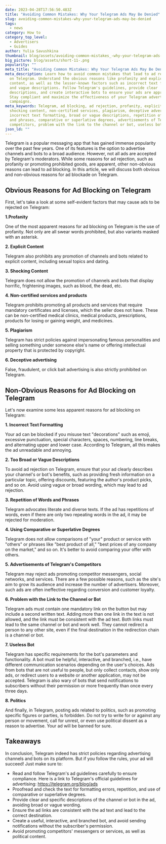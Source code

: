 ```yaml
---
date: 2023-04-28T17:56:50.483Z
title: "Avoiding Common Mistakes: Why Your Telegram Ads May Be Denied"
slug: avoiding-common-mistakes-why-your-telegram-ads-may-be-denied
tags:
  - news
category: How to
category_top_level:
  - Advertisers
  - Guides
author: Yulia Savushkina
thumbnail: blog/assets/avoiding-common-mistakes_-why-your-telegram-ads-may-be-denied.png
big_picture: blog/assets/short-11-.png
popularity: ""
meta_title: "Avoiding Common Mistakes: Why Your Telegram Ads May Be Denied"
meta_description: Learn how to avoid common mistakes that lead to ad rejection
  on Telegram. Understand the obvious reasons like profanity and explicit
  content, as well as the lesser-known factors such as incorrect text formatting
  and vague descriptions. Follow Telegram's guidelines, provide clear
  descriptions, and create interactive bots to ensure your ads are approved.
  Stay compliant and maximize the effectiveness of your Telegram advertising
  campaigns.
meta_keywords: Telegram, ad blocking, ad rejection, profanity, explicit content,
  shocking content, non-certified services, plagiarism, deceptive advertising,
  incorrect text formatting, broad or vague descriptions, repetition of words
  and phrases, comparative or superlative degrees, advertisements of Telegram's
  competitors, problem with the link to the channel or bot, useless bot
json_ld: ""
---
```

<!--StartFragment-->

Telegram is a popular messaging app that has gained immense popularity over the past few years. One of its features is the option to advertise channels and bots to a broad audience. However, not all ads are accepted by Telegram's moderators. While some reasons for ad rejection, such as profanity or promoting prohibited goods, are apparent, other non-obvious reasons can lead to ad blocking. In this article, we will discuss both obvious and non-obvious reasons for ad blockade on Telegram.

## Obvious Reasons for Ad Blocking on Telegram 

First, let's take a look at some self-evident factors that may cause ads to be rejected on Telegram:

**1.Profanity**

One of the most apparent reasons for ad blocking on Telegram is the use of profanity. Not only are all swear words prohibited, but also variants masked with an asterisk. 

**2. Explicit Content**

Telegram also prohibits any promotion of channels and bots related to explicit content, including sexual topics and dating.

**3. Shocking Content**

Telegram does not allow the promotion of channels and bots that display horrific, frightening images, such as blood, the dead, etc.

**4. Non-certified services and products**

Telegram prohibits promoting all products and services that require mandatory certificates and licenses, which the seller does not have. These can be non-certified medical clinics, medical products, prescriptions, products for losing or gaining weight, and medicines.

**5. Plagiarism**

Telegram has strict policies against impersonating famous personalities and selling something under someone else's name or offering intellectual property that is protected by copyright.

**6. Deceptive advertising**

False, fraudulent, or click bait advertising is also strictly prohibited on Telegram.

## Non-Obvious Reasons for Ad Blocking on Telegram

Let's now examine some less apparent reasons for ad blocking on Telegram:

**1. Incorrect Text Formatting**

Your ad can be blocked if you misuse text "decorations" such as emoji, excessive punctuation, special characters, spaces, numbering, line breaks, and alternating upper and lower case. According to Telegram, all this makes the ad unreadable and annoying.

**2. Too Broad or Vague Descriptions**

To avoid ad rejection on Telegram, ensure that your ad clearly describes your channel's or bot's benefits, such as providing fresh information on a particular topic, offering discounts, featuring the author's product picks, and so on. Avoid using vague or broad wording, which may lead to ad rejection.

**3﻿. Repetition of Words and Phrases**

Telegram advocates literate and diverse texts. If the ad has repetitions of words, even if there are only two repeating words in the ad, it may be rejected for moderation. 

**4﻿. Using Comparative or Superlative Degrees**

Telegram does not allow comparisons of "your" product or service with "others" or phrases like "best product of all," "best prices of any company on the market," and so on. It's better to avoid comparing your offer with others. 

**5﻿. Advertisements of Telegram's Competitors**

Telegram may reject ads promoting competitor messengers, social networks, and services. There are a few possible reasons, such as the site's aim to grow its audience and increase the number of advertisers. Moreover, such ads are often ineffective regarding conversion and customer loyalty.

**6﻿. Problem with the Link to the Channel or Bot**

Telegram ads must contain one mandatory link on the button but may include a second written text. Adding more than one link in the text is not allowed, and the link must be consistent with the ad text. Both links must lead to the same channel or bot and work well. They cannot redirect a person to any other site, even if the final destination in the redirection chain is a channel or bot. 

**7﻿. Useless Bot**

Telegram has specific requirements for the bot's parameters and functionality. A bot must be helpful, interactive, and branched, i.e., have different communication scenarios depending on the user's choices. Ads from bots that are not useful to people, but only collect contacts, show only ads, or redirect users to a website or another application, may not be accepted. Telegram is also wary of bots that send notifications to subscribers without their permission or more frequently than once every three days.

**8﻿. Politics**

And finally, in Telegram, posting ads related to politics, such as promoting specific figures or parties, is forbidden. Do not try to write for or against any person or movement, call for unrest, or even use political dissent as a reason to advertise. Your ad will be banned for sure. 

## Takeaways

In conclusion, Telegram indeed has strict policies regarding advertising channels and bots on its platform. But if you follow the rules, your ad will succeed! Just make sure to:

* Read and follow Telegram's ad guidelines carefully to ensure compliance. Here is a link to Telegram's official guidelines for advertising: <https://telegram.org/blog/ads>
* Proofread and check the text for formatting errors, repetition, and use of comparative or superlative degrees.
* Provide clear and specific descriptions of the channel or bot in the ad, avoiding broad or vague wording.
* Ensure the ad links are consistent with the ad text and lead to the correct destination.
* Create a useful, interactive, and branched bot, and avoid sending notifications without the subscriber's permission.
* Avoid promoting competitors' messengers or services, as well as political content.

<!--EndFragment-->